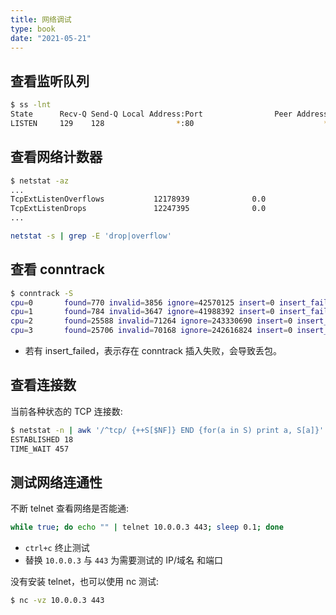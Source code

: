 ```yaml
---
title: 网络调试
type: book
date: "2021-05-21"
---
```


## 查看监听队列

```bash
$ ss -lnt
State      Recv-Q Send-Q Local Address:Port                Peer Address:Port
LISTEN     129    128                *:80                             *:*
```

## 查看网络计数器

```bash
$ netstat -az
...
TcpExtListenOverflows           12178939              0.0
TcpExtListenDrops               12247395              0.0
...
```

```bash
netstat -s | grep -E 'drop|overflow'
```

## 查看 conntrack

```bash
$ conntrack -S
cpu=0   	found=770 invalid=3856 ignore=42570125 insert=0 insert_failed=0 drop=0 early_drop=0 error=0 search_restart=746284
cpu=1   	found=784 invalid=3647 ignore=41988392 insert=0 insert_failed=0 drop=0 early_drop=0 error=0 search_restart=718963
cpu=2   	found=25588 invalid=71264 ignore=243330690 insert=0 insert_failed=0 drop=0 early_drop=0 error=0 search_restart=2319295
cpu=3   	found=25706 invalid=70168 ignore=242616824 insert=0 insert_failed=0 drop=0 early_drop=0 error=18 search_restart=2320376
```

* 若有 insert_failed，表示存在 conntrack 插入失败，会导致丢包。


## 查看连接数

当前各种状态的 TCP 连接数:

```bash
$ netstat -n | awk '/^tcp/ {++S[$NF]} END {for(a in S) print a, S[a]}'
ESTABLISHED 18
TIME_WAIT 457
```

## 测试网络连通性

不断 telnet 查看网络是否能通:

```bash
while true; do echo "" | telnet 10.0.0.3 443; sleep 0.1; done
```

* `ctrl+c` 终止测试
* 替换 `10.0.0.3` 与 `443` 为需要测试的 IP/域名 和端口

没有安装 telnet，也可以使用 nc 测试:

```bash
$ nc -vz 10.0.0.3 443
```